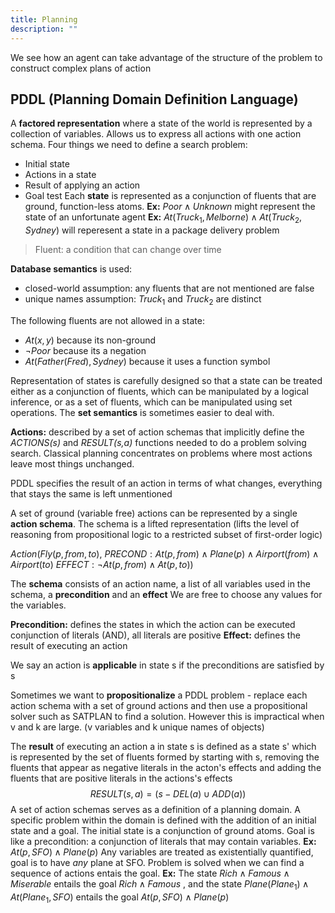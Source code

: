 ```yaml
---
title: Planning
description: ""
---
```


We see how an agent can take advantage of the structure of the problem to construct complex plans of action
## PDDL (Planning Domain Definition Language)
A **factored representation** where a state of the world is represented by a collection of variables.
Allows us to express all actions with one action schema.
Four things we need to define a search problem:
- Initial state
- Actions in a state
- Result of applying an action
- Goal test
Each **state** is represented as a conjunction of fluents that are ground, function-less atoms.
	**Ex:** $Poor \wedge Unknown$ might represent the state of an unfortunate agent
	**Ex:** $At(Truck_1,Melborne) \wedge At(Truck_2,Sydney)$ will reperesent a state in a package delivery problem
	
> Fluent: a condition that can change over time

**Database semantics** is used: 
- closed-world assumption: any fluents that are not mentioned are false
- unique names assumption: $Truck_1$ and $Truck_2$ are distinct

The following fluents are not allowed in a state:
- $At(x,y)$ because its non-ground
- $\neg Poor$ because its a negation
- $At(Father(Fred), Sydney)$ because it uses a function symbol

Representation of states is carefully designed so that a state can be treated either as a conjunction of fluents, which can be manipulated by a logical inference, or as a set of fluents, which can be manipulated using set operations. The **set semantics** is sometimes easier to deal with.

**Actions:** described by a set of action schemas that implicitly define the *ACTIONS(s)* and *RESULT(s,a)* functions needed to do a problem solving search.
Classical planning concentrates on problems where most actions leave most things unchanged.

PDDL specifies the result of an action in terms of what changes, everything that stays the same is left unmentioned

A set of ground (variable free) actions can be represented by a single **action schema**.
The schema is a lifted representation (lifts the level of reasoning from propositional logic to a restricted subset of first-order logic)

$Action(Fly(p,from,to),$
$PRECOND: At(p,from) \wedge Plane(p) \wedge Airport(from) \wedge Airport(to)$
$EFFECT: \neg At(p,from) \wedge At(p,to))$

The **schema** consists of an action name, a list of all variables used in the schema, a **precondition** and an **effect**
We are free to choose any values for the variables.

**Precondition:** defines the states in which the action can be executed
	conjunction of literals (AND), all literals are positive
**Effect:** defines the result of executing an action

We say an action is **applicable** in state s if the preconditions are satisfied by s

Sometimes we want to **propositionalize** a PDDL problem - replace each action schema with a set of ground actions and then use a propositional solver such as SATPLAN to find a solution. However this is impractical when v and k are large. (v variables and k unique names of objects)

The **result** of executing an action a in state s is defined as a state s' which is represented by the set of fluents formed by starting with s, removing the fluents that appear as negative literals in the acton's effects and adding the fluents that are positive literals in the actions's effects
$$RESULT(s,a) = (s-DEL(a) \cup ADD(a))$$
A set of action schemas serves as a definition of a planning domain. A specific problem within the domain is defined with the addition of an initial state and a goal.
The initial state is a conjunction of ground atoms.
Goal is like a precondition: a conjunction of literals that may contain variables.
	**Ex:** $At(p, SFO) \wedge Plane(p)$
		Any variables are treated as existentially quantified, goal is to have *any* plane at SFO.
		Problem is solved when we can find a sequence of actions entais the goal.
	**Ex:** The state $Rich \wedge Famous \wedge Miserable$ entails the goal $Rich \wedge Famous$ , and the state $Plane(Plane_1) \wedge At(Plane_1,SFO)$ entails the goal $At(p,SFO) \wedge Plane(p)$
	